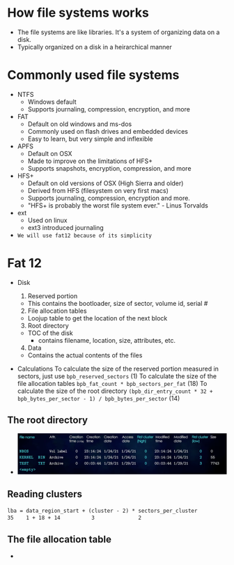 # How file systems works
 - The file systems are like libraries. It's a system of organizing data on a disk.
 - Typically organized on a disk in a heirarchical manner

# Commonly used file systems
  - NTFS
    + Windows default
    + Supports journaling, compression, encryption, and more
  - FAT
    + Default on old windows and ms-dos
    + Commonly used on flash drives and embedded devices
    + Easy to learn, but very simple and inflexible
  - APFS
    + Default on OSX
    + Made to improve on the limitations of HFS+
    + Supports snapshots, encryption, compression, and more
  - HFS+
    + Default on old versions of OSX (High Sierra and older)
    + Derived from HFS (filesystem on very first macs)
    + Supports journaling, compression, encryption and more.
    + "HFS+ is probably the worst file system ever." - Linus Torvalds
  - ext
    + Used on linux
    + ext3 introduced journaling
  - `We will use fat12 because of its simplicity`
  
# Fat 12
  - Disk
    1. Reserved portion
      + This contains the bootloader, size of sector, volume id, serial #
    2. File allocation tables
      + Loojup table to get the location of the next block
    3. Root directory
      + TOC of the disk
        - contains filename, location, size, attributes, etc.
    4. Data
      + Contains the actual contents of the files
  
  - Calculations
    To calculate the size of the reserved portion measured in sectors, just use `bpb_reserved_sectors` (1)
    To calculate the size of the file allocation tables `bpb_fat_count * bpb_sectors_per_fat` (18)
    To calculate the size of the root directory `(bpb_dir_entry_count * 32 + bpb_bytes_per_sector - 1) / bpb_bytes_per_sector` (14)  

## The root directory
  - ![](root_directory_gfx.png)

## Reading clusters
  ```
  lba = data_region_start + (cluster - 2) * sectors_per_cluster
  35    1 + 18 + 14          3              2
  ```
## The file allocation table
  - ![]()